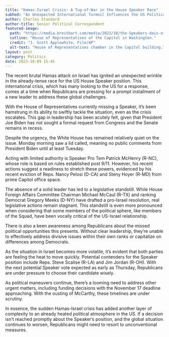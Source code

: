 ```yaml
---
title: "Hamas-Israel Crisis: A Tug-of-War in the House Speaker Race"
subhed: "An Unexpected International Turmoil Influences the US Political Arena"
author: Charles Standard
author-title: Senior Political Correspondent
featured-image: 
  path: "https://media.breitbart.com/media/2023/10/the-Speakers-dais-of-the-U.S.-House-of-Representatives-640x480.jpg"
  cutline: "House of Representatives of the Capitol in Washington."
  credit: "J. Scott Applewhite, File/AP"
  alt-text: "House of Representatives chamber in the Capitol building."
layout: post
category: Politics
date: 2023-10-09 15:45
---
```


The recent brutal Hamas attack on Israel has ignited an unexpected wrinkle in the already-tense race for the US House Speaker position. This international crisis, which has many looking to the US for a response, comes at a time when Republicans are pressing for a prompt installment of a new leader to address these global challenges.

With the House of Representatives currently missing a Speaker, it’s been hamstrung in its ability to swiftly tackle the situation, even as the crisis escalates. This gap in leadership has been acutely felt, given that President Joe Biden has not sought a formal request from Congress and the Senate remains in recess.

Despite the urgency, the White House has remained relatively quiet on the issue. Monday morning saw a lid called, meaning no public comments from President Biden until at least Tuesday.

Acting with limited authority is Speaker Pro Tem Patrick McHenry (R-NC), whose role is based on rules established post 9/11. However, his recent actions suggest a readiness to stretch these powers, evidenced by his recent eviction of Reps. Nancy Pelosi (D-CA) and Steny Hoyer (R-MD) from prime Capitol office space.

The absence of a solid leader has led to a legislative standstill. While House Foreign Affairs Committee Chairman Michael McCaul (R-TX) and ranking Democrat Gregory Meeks (D-NY) have drafted a pro-Israel resolution, real legislative actions remain stagnant. This standstill is even more pronounced when considering that some members of the political sphere, like members of the Squad, have been vocally critical of the US-Israel relationship.

There is also a keen awareness among Republicans about the missed political opportunities this presents. Without clear leadership, they’re unable to effectively address divisive issues within their own ranks or capitalize on differences among Democrats.

As the situation in Israel becomes more volatile, it’s evident that both parties are feeling the heat to move quickly. Potential contenders for the Speaker position include Reps. Steve Scalise (R-LA) and Jim Jordan (R-OH). With the next potential Speaker vote expected as early as Thursday, Republicans are under pressure to choose their candidate wisely.

As political maneuvers continue, there’s a looming need to address other urgent matters, including funding decisions with the November 17 deadline approaching. With the ousting of McCarthy, these timelines are under scrutiny.

In essence, the sudden Hamas-Israel crisis has added another layer of complexity to an already heated political atmosphere in the US. If a decision isn’t reached promptly about the Speaker’s position, and the global situation continues to worsen, Republicans might need to resort to unconventional measures.
